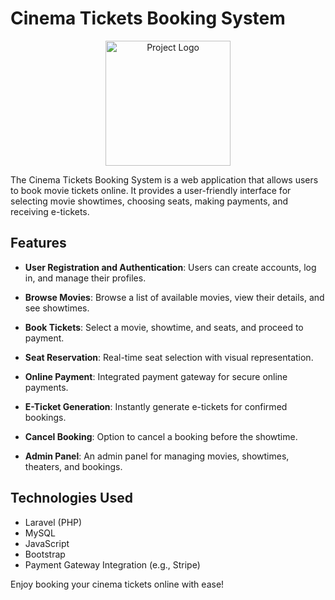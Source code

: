 # Cinema Tickets Booking System

<p align="center">
  <img src="https://github.com/hossam20sabry/Cinema-Tickets/assets/132856143/8150d075-34a7-4f98-bab4-2507514a72c1" alt="Project Logo" width="200">
</p>


The Cinema Tickets Booking System is a web application that allows users to book movie tickets online. It provides a user-friendly interface for selecting movie showtimes, choosing seats, making payments, and receiving e-tickets.

## Features

- **User Registration and Authentication**: Users can create accounts, log in, and manage their profiles.

- **Browse Movies**: Browse a list of available movies, view their details, and see showtimes.

- **Book Tickets**: Select a movie, showtime, and seats, and proceed to payment.

- **Seat Reservation**: Real-time seat selection with visual representation.

- **Online Payment**: Integrated payment gateway for secure online payments.

- **E-Ticket Generation**: Instantly generate e-tickets for confirmed bookings.

- **Cancel Booking**: Option to cancel a booking before the showtime.

- **Admin Panel**: An admin panel for managing movies, showtimes, theaters, and bookings.




## Technologies Used

- Laravel (PHP)
- MySQL
- JavaScript
- Bootstrap
- Payment Gateway Integration (e.g., Stripe)




Enjoy booking your cinema tickets online with ease!



